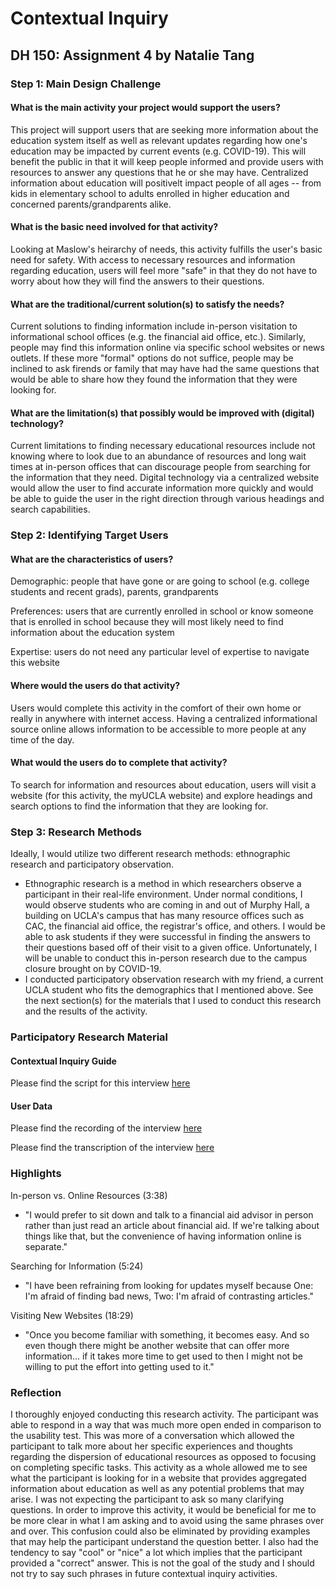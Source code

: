# Contextual Inquiry 
## DH 150: Assignment 4 by Natalie Tang
### Step 1: Main Design Challenge

#### What is the main activity your project would support the users?
 This project will support users that are seeking more information about the education system itself as well as relevant updates regarding how one's education may be impacted by current events (e.g. COVID-19). This will benefit the public in that it will keep people informed and provide users with resources to answer any questions that he or she may have. Centralized information about education will positivelt impact people of all ages -- from kids in elementary school to adults enrolled in higher education and concerned parents/grandparents alike.  
  
#### What is the basic need involved for that activity?
 Looking at Maslow's heirarchy of needs, this activity fulfills the user's basic need for safety. With access to necessary resources and information regarding education, users will feel more "safe" in that they do not have to worry about how they will find the answers to their questions.  

#### What are the traditional/current solution(s) to satisfy the needs?
Current solutions to finding information include in-person visitation to informational school offices (e.g. the financial aid office, etc.). Similarly, people may find this information online via specific school websites or news outlets. If these more "formal" options do not suffice, people may be inclined to ask firends or family that may have had the same questions that would be able to share how they found the information that they were looking for. 

#### What are the limitation(s) that possibly would be improved with (digital) technology?
Current limitations to finding necessary educational resources include not knowing where to look due to an abundance of resources and long wait times at in-person offices that can discourage people from searching for the information that they need. Digital technology via a centralized website would allow the user to find accurate information more quickly and would be able to guide the user in the right direction through various headings and search capabilities. 

### Step 2: Identifying Target Users

#### What are the characteristics of users? 
Demographic: people that have gone or are going to school (e.g. college students and recent grads), parents, grandparents

Preferences: users that are currently enrolled in school or know someone that is enrolled in school because they will most likely need to find information about the education system

Expertise: users do not need any particular level of expertise to navigate this website 

#### Where would the users do that activity?
Users would complete this activity in the comfort of their own home or really in anywhere with internet access. Having a centralized informational source online allows information to be accessible to more people at any time of the day.

#### What would the users do to complete that activity?
To search for information and resources about education, users will visit a website (for this activity, the myUCLA website) and explore headings and search options to find the information that they are looking for. 

### Step 3: Research Methods
Ideally, I would utilize two different research methods: ethnographic research and participatory observation.
 - Ethnographic research is a method in which researchers observe a participant in their real-life environment. Under normal conditions, I would observe students who are coming in and out of Murphy Hall, a building on UCLA's campus that has many resource offices such as CAC, the financial aid office, the registrar's office, and others. I would be able to ask students if they were successful in finding the answers to their questions based off of their visit to a given office. Unfortunately, I will be unable to conduct this in-person research due to the campus closure brought on by COVID-19.
 - I conducted participatory observation research with my friend, a current UCLA student who fits the demographics that I mentioned above. See the next section(s) for the materials that I used to conduct this research and the results of the activity. 

### Participatory Research Material
#### Contextual Inquiry Guide
Please find the script for this interview [here](https://docs.google.com/document/d/1YRJohHseAa8QQ-Pw_Vc0TBuxkdPGKAaKwEquH2scRiQ/edit?usp=sharing)

#### User Data
Please find the recording of the interview [here](https://drive.google.com/file/d/1av5c-fXwNGUSN7BCtOZz3GCjjXDXmq-m/view?usp=sharing)

Please find the transcription of the interview [here](https://docs.google.com/document/d/1hTsdBY1TUajKwfz05x6HQcLGp-yqjv5D-NzBJeh06xc/edit?usp=sharing)

### Highlights
In-person vs. Online Resources (3:38)
- "I would prefer to sit down and talk to a financial aid advisor in person rather than just read an article about financial aid. If we're talking about things like that, but the convenience of having information online is separate."

Searching for Information (5:24)
- "I have been refraining from looking for updates myself because One: I'm afraid of finding bad news, Two: I'm afraid of contrasting articles."

Visiting New Websites (18:29)
- "Once you become familiar with something, it becomes easy. And so even though there might be another website that can offer more information... if it takes more time to get used to then I might not be willing to put the effort into getting used to it."

### Reflection
I thoroughly enjoyed conducting this research activity. The participant was able to respond in a way that was much more open ended in comparison to the usability test. This was more of a conversation which allowed the participant to talk more about her specific experiences and thoughts regarding the dispersion of educational resources as opposed to focusing on completing specific tasks. This activity as a whole allowed me to see what the participant is looking for in a website that provides aggregated information about education as well as any potential problems that may arise. I was not expecting the participant to ask so many clarifying questions. In order to improve this activity, it would be beneficial for me to be more clear in what I am asking and to avoid using the same phrases over and over. This confusion could also be eliminated by providing examples that may help the participant understand the question better. I also had the tendency to say "cool" or "nice" a lot which implies that the participant provided a "correct" answer. This is not the goal of the study and I should not try to say such phrases in future contextual inquiry activities. 
